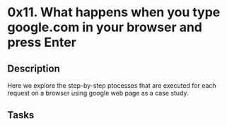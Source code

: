 # 0x11. What happens when you type google.com in your browser and press Enter

## Description
Here we explore the step-by-step ptocesses that are executed for each request
on a browser using google web page as a case study.

## Tasks
